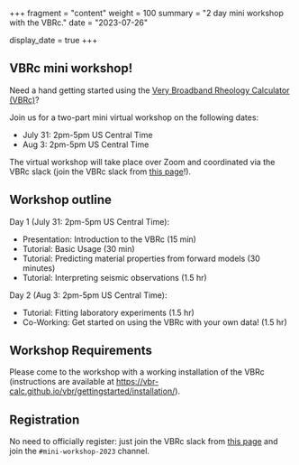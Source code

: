 +++
fragment = "content"
weight = 100
summary = "2 day mini workshop with the VBRc."
date = "2023-07-26"

display_date = true
+++

## VBRc mini workshop! 

Need a hand getting started using the [Very Broadband Rheology Calculator (VBRc)](https://vbr-calc.github.io/vbr/)?

Join us for a two-part mini virtual workshop on the following dates: 

* July 31: 2pm-5pm US Central Time
* Aug 3: 2pm-5pm US Central Time

The virtual workshop will take place over Zoom and coordinated via the VBRc slack (join the VBRc slack from 
[this page](https://vbr-calc.github.io/vbr/contrib/contributing/)!).

## Workshop outline

Day 1 (July 31: 2pm-5pm US Central Time): 

* Presentation: Introduction to the VBRc (15 min)
* Tutorial: Basic Usage (30 min)
* Tutorial: Predicting material properties from forward models (30 minutes) 
* Tutorial: Interpreting seismic observations (1.5 hr)

Day 2 (Aug 3: 2pm-5pm US Central Time):

* Tutorial: Fitting laboratory experiments (1.5 hr)
* Co-Working: Get started on using the VBRc with your own data! (1.5 hr) 

## Workshop Requirements

Please come to the workshop with a working installation of the VBRc (instructions
are available at https://vbr-calc.github.io/vbr/gettingstarted/installation/).

## Registration

No need to officially register: just join the VBRc slack from 
[this page](https://vbr-calc.github.io/vbr/contrib/contributing/) and join the 
`#mini-workshop-2023` channel.